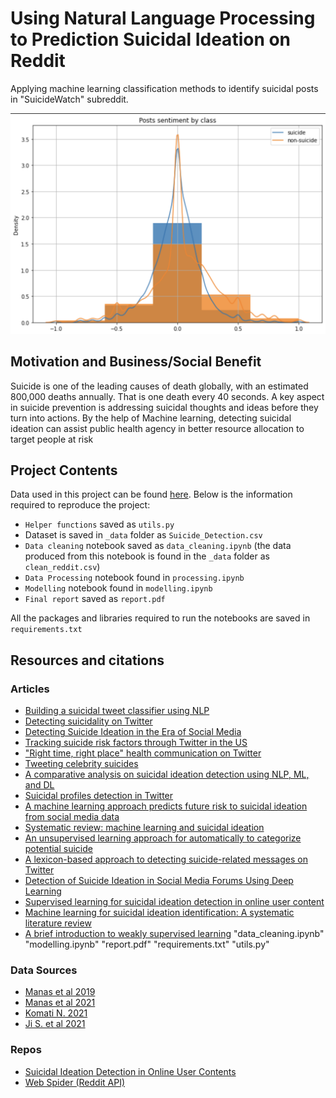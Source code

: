 # Using Natural Language Processing to Prediction Suicidal Ideation on Reddit
Applying machine learning classification methods to identify suicidal posts in "SuicideWatch" subreddit.

![sentiment](./_images/sentiment.png)

## Motivation and Business/Social Benefit
Suicide is one of the leading causes of death globally, with an estimated 800,000 deaths annually. That is one death every 40 seconds. A key aspect in suicide prevention is addressing suicidal thoughts and ideas before they turn into actions. By the help of Machine learning, detecting suicidal ideation can assist public health agency in better resource allocation to target people at risk

## Project Contents
Data used in this project can be found [here](https://www.kaggle.com/datasets/nikhileswarkomati/suicide-watch). Below is the information required to reproduce the project:

- `Helper functions` saved as `utils.py`
- Dataset is saved in `_data` folder as `Suicide_Detection.csv`
- `Data cleaning` notebook saved as `data_cleaning.ipynb` (the data produced from this notebook is found in the `_data` folder as `clean_reddit.csv`)
- `Data Processing` notebook found in `processing.ipynb`
- `Modelling` notebook found in `modelling.ipynb`
- `Final report` saved as `report.pdf`

All the packages and libraries required to run the notebooks are saved in `requirements.txt`

## Resources and citations

### Articles
- [Building a suicidal tweet classifier using NLP](https://towardsdatascience.com/building-a-suicidal-tweet-classifier-using-nlp-ff6ccd77e971)
- [Detecting suicidality on Twitter](https://www.sciencedirect.com/science/article/pii/S2214782915000160)
- [Detecting Suicide Ideation in the Era of Social Media](https://www.frontiersin.org/articles/10.3389/fpsyt.2022.652167/full)
- [Tracking suicide risk factors through Twitter in the US](https://pubmed.ncbi.nlm.nih.gov/24121153/)
- ["Right time, right place" health communication on Twitter](https://pubmed.ncbi.nlm.nih.gov/23154246/)
- [Tweeting celebrity suicides](https://pubmed.ncbi.nlm.nih.gov/28705550/)
- [A comparative analysis on suicidal ideation detection using NLP, ML, and DL](https://www.researchgate.net/publication/360271430_A_Comparative_Analysis_on_Suicidal_Ideation_Detection_Using_NLP_Machine_and_Deep_Learning)
- [Suicidal profiles detection in Twitter](https://www.scitepress.org/Papers/2019/81676/81676.pdf)
- [A machine learning approach predicts future risk to suicidal ideation from social media data](https://www.nature.com/articles/s41746-020-0287-6)
- [Systematic review: machine learning and suicidal ideation](https://doi.org/10.1016/j.chb.2021.107095)
- [An unsupervised learning approach for automatically to categorize potential suicide](https://doi.org/10.1109/SCCC49216.2019.8966443)
- [A lexicon-based approach to detecting suicide-related messages on Twitter](https://doi.org/10.1016/j.bspc.2020.102355)
- [Detection of Suicide Ideation in Social Media Forums Using Deep Learning](https://doi.org/10.3390/a13010007)
- [Supervised learning for suicidal ideation detection in online user content](https://doi.org/10.1155/2018/6157249)
- [Machine learning for suicidal ideation identification: A systematic literature review](https://doi.org/10.1016/j.chb.2021.107095)
- [A brief introduction to weakly supervised learning](https://doi.org/10.1093/nsr/nwx106)
"data_cleaning.ipynb" "modelling.ipynb" "report.pdf" "requirements.txt" "utils.py"

### Data Sources
- [Manas et al 2019](https://zenodo.org/record/2667859#.YCwdTR1OlQI)
- [Manas et al 2021](https://doi.org/10.5281/zenodo.4543776)
- [Komati N. 2021](https://www.kaggle.com/datasets/nikhileswarkomati/suicide-watch)
- [Ji S. et al 2021](doi.org/10.5281/zenodo.6476179)

### Repos
- [Suicidal Ideation Detection in Online User Contents](https://github.com/shaoxiongji/sw-detection)
- [Web Spider (Reddit API)](https://github.com/shaoxiongji/webspider)
